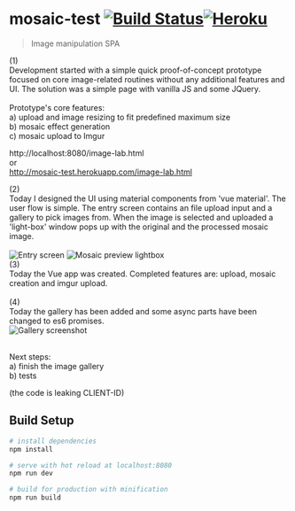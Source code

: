 # mosaic-test [![Build Status](https://travis-ci.org/luke-b/mosaic-test.svg?branch=master)](https://travis-ci.org/luke-b/mosaic-test)[![Heroku](http://heroku-badge.herokuapp.com/?app=mosaic-test&style=flat&svg=1)](https://mosaic-test.herokuapp.com/)

> Image manipulation SPA 

(1)<br />
Development started with a simple quick proof-of-concept prototype focused
on core image-related routines without any additional features and UI. 
The solution was a simple page with vanilla JS and some JQuery.<br />
<br />
Prototype's core features:<br />
a) upload and image resizing to fit predefined maximum size<br />
b) mosaic effect generation<br />
c) mosaic upload to Imgur<br />

http://localhost:8080/image-lab.html<br />
or<br />
http://mosaic-test.herokuapp.com/image-lab.html<br />

(2)<br />
Today I designed the UI using material components from 'vue material'. The user flow
is simple. The entry screen contains an file upload input and a gallery to pick 
images from. When the image is selected and uploaded a 'light-box' window pops up with
the original and the processed mosaic image.<br />
<br />
![Entry screen](https://raw.githubusercontent.com/luke-b/mosaic-test/master/ui-layout1.png)
![Mosaic preview lightbox](https://raw.githubusercontent.com/luke-b/mosaic-test/master/ui-layout2.png)
<br />
(3)<br />
Today the Vue app was created. Completed features are: upload, mosaic creation and imgur upload.<br />
<br />
(4)<br />
Today the gallery has been added and some async parts have been changed to es6 promises. <br />
![Gallery screenshot](https://github.com/luke-b/mosaic-test/blob/master/ui-shot1.png)<br/>
<br/>

Next steps:<br />
a) finish the image gallery<br />
b) tests<br />


(the code is leaking CLIENT-ID)




## Build Setup

``` bash
# install dependencies
npm install

# serve with hot reload at localhost:8080
npm run dev

# build for production with minification
npm run build
```
